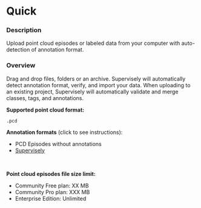 # Quick

### Description

Upload point cloud episodes or labeled data from your computer with auto-detection of annotation format.

### Overview

Drag and drop files, folders or an archive. Supervisely will automatically detect annotation format, verify, and import your data.
When uploading to an existing project, Supervisely will automatically validate and merge classes, tags, and annotations.

**Supported point cloud format:** 

`.pcd`

**Annotation formats** (click to see instructions):

- PCD Episodes without annotations
- [Supervisely](https://raw.githubusercontent.com/supervisely-ecosystem/import-wizard-docs/master/converter_docs/point_cloud_episodes/supervisely.md)

<br>

**Point cloud episodes file size limit:**

- Community Free plan: XX MB
- Community Pro plan: XXX MB
- Enterprise Edition: Unlimited
